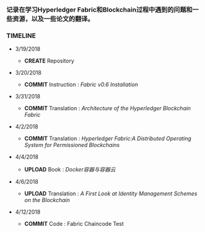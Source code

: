### 记录在学习Hyperledger Fabric和Blockchain过程中遇到的问题和一些资源，以及一些论文的翻译。

### TIMELINE

* 3/19/2018 

    *   **CREATE** Repository

* 3/20/2018 
    * **COMMIT** Instruction : *Fabric v0.6 Installation*

* 3/31/2018 
    * **COMMIT** Translation : *Architecture of the Hyperledger Blockchain Fabric*

* 4/2/2018  
    * **COMMIT** Translation : *Hyperledger Fabric:A Distributed Operating System for Permissioned Blockchains*

* 4/4/2018
    * **UPLOAD** Book : *Docker容器与容器云*

* 4/6/2018
    * **UPLOAD** Translation : *A First Look at Identity Management Schemes on the Blockchain*

* 4/12/2018
    * **COMMIT** Code : Fabric Chaincode Test